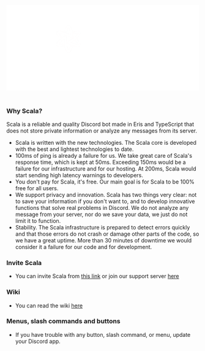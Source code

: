 <div align="center">
<img src="./images/scalaBanner.png" width="600px" alt="scalaBanner"/>
<br><br></div>

### Why Scala?

Scala is a reliable and quality Discord bot made in Eris and TypeScript that does not store private information or analyze any messages from its server.
- Scala is written with the new technologies. The Scala core is developed with the best and lightest technologies to date.
- 100ms of ping is already a failure for us. We take great care of Scala's response time, which is kept at 50ms. Exceeding 150ms would be a failure for our infrastructure and for our hosting. At 200ms, Scala would start sending high latency warnings to developers.
- You don't pay for Scala, it's free. Our main goal is for Scala to be 100% free for all users.
- We support privacy and innovation. Scala has two things very clear: not to save your information if you don't want to, and to develop innovative functions that solve real problems in Discord. We do not analyze any message from your server, nor do we save your data, we just do not limit it to function.
- Stability. The Scala infrastructure is prepared to detect errors quickly and that those errors do not crash or damage other parts of the code, so we have a great uptime. More than 30 minutes of downtime we would consider it a failure for our code and for development.

### Invite Scala
- You can invite Scala from [this link](https://discord.com/oauth2/authorize?client_id=848164035785523261&permissions=8&scope=bot%20applications.commands) or join our support server [here](https://discord.gg/a9W77W5Tjg)

### Wiki
- You can read the wiki [here](https://github.com/ScalaStudios/ScalaPublic/wiki)

### Menus, slash commands and buttons
- If you have trouble with any button, slash command, or menu, update your Discord app.
